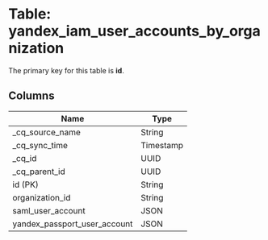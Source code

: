 # Table: yandex_iam_user_accounts_by_organization



The primary key for this table is **id**.



## Columns
| Name          | Type          |
| ------------- | ------------- |
|_cq_source_name|String|
|_cq_sync_time|Timestamp|
|_cq_id|UUID|
|_cq_parent_id|UUID|
|id (PK)|String|
|organization_id|String|
|saml_user_account|JSON|
|yandex_passport_user_account|JSON|